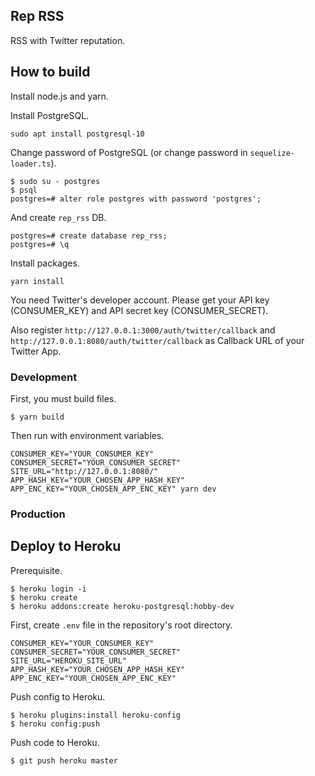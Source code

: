 ## Rep RSS

RSS with Twitter reputation.

## How to build

Install node.js and yarn.

Install PostgreSQL.

```
sudo apt install postgresql-10
```

Change password of PostgreSQL (or change password in ``sequelize-loader.ts``).

```
$ sudo su - postgres
$ psql
postgres=# alter role postgres with password 'postgres';
```

And create ``rep_rss`` DB.

```
postgres=# create database rep_rss;
postgres=# \q
```

Install packages.

```
yarn install
```

You need Twitter's developer account. Please get your API key (CONSUMER_KEY) and API secret key (CONSUMER_SECRET).

Also register ``http://127.0.0.1:3000/auth/twitter/callback`` and ``http://127.0.0.1:8080/auth/twitter/callback`` as Callback URL of your Twitter App.

### Development

First, you must build files.

```
$ yarn build
```

Then run with environment variables.

```
CONSUMER_KEY="YOUR_CONSUMER_KEY" CONSUMER_SECRET="YOUR_CONSUMER_SECRET" SITE_URL="http://127.0.0.1:8080/" APP_HASH_KEY="YOUR_CHOSEN_APP_HASH_KEY" APP_ENC_KEY="YOUR_CHOSEN_APP_ENC_KEY" yarn dev
```

### Production


## Deploy to Heroku

Prerequisite.

```
$ heroku login -i
$ heroku create
$ heroku addons:create heroku-postgresql:hobby-dev
```

First, create ``.env`` file in the repository's root directory.

```env.
CONSUMER_KEY="YOUR_CONSUMER_KEY"
CONSUMER_SECRET="YOUR_CONSUMER_SECRET"
SITE_URL="HEROKU_SITE_URL"
APP_HASH_KEY="YOUR_CHOSEN_APP_HASH_KEY"
APP_ENC_KEY="YOUR_CHOSEN_APP_ENC_KEY"
```

Push config to Heroku.

```
$ heroku plugins:install heroku-config
$ heroku config:push
```

Push code to Heroku.

```
$ git push heroku master
```

